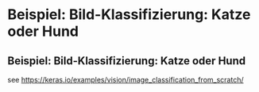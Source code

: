 # Beispiel: Bild-Klassifizierung: Katze oder Hund

## Beispiel: Bild-Klassifizierung: Katze oder Hund

see https://keras.io/examples/vision/image_classification_from_scratch/
